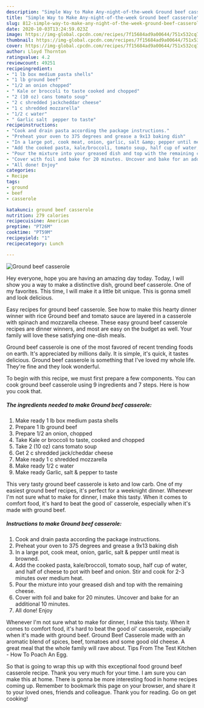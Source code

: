 ```yaml
---
description: "Simple Way to Make Any-night-of-the-week Ground beef casserole"
title: "Simple Way to Make Any-night-of-the-week Ground beef casserole"
slug: 812-simple-way-to-make-any-night-of-the-week-ground-beef-casserole
date: 2020-10-03T13:24:59.023Z
image: https://img-global.cpcdn.com/recipes/7f15684ad9a00644/751x532cq70/ground-beef-casserole-recipe-main-photo.jpg
thumbnail: https://img-global.cpcdn.com/recipes/7f15684ad9a00644/751x532cq70/ground-beef-casserole-recipe-main-photo.jpg
cover: https://img-global.cpcdn.com/recipes/7f15684ad9a00644/751x532cq70/ground-beef-casserole-recipe-main-photo.jpg
author: Lloyd Thornton
ratingvalue: 4.2
reviewcount: 49251
recipeingredient:
- "1 lb box medium pasta shells"
- "1 lb ground beef"
- "1/2 an onion chopped"
- " Kale or broccoli to taste cooked and chopped"
- "2 (10 oz) cans tomato soup"
- "2 c shredded jackcheddar cheese"
- "1 c shredded mozzarella"
- "1/2 c water"
- " Garlic salt  pepper to taste"
recipeinstructions:
- "Cook and drain pasta according the package instructions."
- "Preheat your oven to 375 degrees and grease a 9x13 baking dish"
- "In a large pot, cook meat, onion, garlic, salt &amp; pepper until meat is browned."
- "Add the cooked pasta, kale/broccoli, tomato soup, half cup of water, and half of cheese to pot with beef and onion. Stir and cook for 2-3 minutes over medium heat."
- "Pour the mixture into your greased dish and top with the remaining cheese."
- "Cover with foil and bake for 20 minutes. Uncover and bake for an additional 10 minutes."
- "All done! Enjoy"
categories:
- Recipe
tags:
- ground
- beef
- casserole

katakunci: ground beef casserole 
nutrition: 279 calories
recipecuisine: American
preptime: "PT26M"
cooktime: "PT59M"
recipeyield: "1"
recipecategory: Lunch

---
```



![Ground beef casserole](https://img-global.cpcdn.com/recipes/7f15684ad9a00644/751x532cq70/ground-beef-casserole-recipe-main-photo.jpg)

Hey everyone, hope you are having an amazing day today. Today, I will show you a way to make a distinctive dish, ground beef casserole. One of my favorites. This time, I will make it a little bit unique. This is gonna smell and look delicious.

Easy recipes for ground beef casserole. See how to make this hearty dinner winner with rice Ground beef and tomato sauce are layered in a casserole with spinach and mozzarella cheese. These easy ground beef casserole recipes are dinner winners, and most are easy on the budget as well. Your family will love these satisfying one-dish meals.

Ground beef casserole is one of the most favored of recent trending foods on earth. It's appreciated by millions daily. It is simple, it's quick, it tastes delicious. Ground beef casserole is something that I've loved my whole life. They're fine and they look wonderful.


To begin with this recipe, we must first prepare a few components. You can cook ground beef casserole using 9 ingredients and 7 steps. Here is how you cook that.

<!--inarticleads1-->

##### The ingredients needed to make Ground beef casserole:

1. Make ready 1 lb box medium pasta shells
1. Prepare 1 lb ground beef
1. Prepare 1/2 an onion, chopped
1. Take  Kale or broccoli to taste, cooked and chopped
1. Take 2 (10 oz) cans tomato soup
1. Get 2 c shredded jack/cheddar cheese
1. Make ready 1 c shredded mozzarella
1. Make ready 1/2 c water
1. Make ready  Garlic, salt &amp; pepper to taste


This very tasty ground beef casserole is keto and low carb. One of my easiest ground beef recipes, it&#39;s perfect for a weeknight dinner. Whenever I&#39;m not sure what to make for dinner, I make this tasty. When it comes to comfort food, it&#39;s hard to beat the good ol&#39; casserole, especially when it&#39;s made with ground beef. 

<!--inarticleads2-->

##### Instructions to make Ground beef casserole:

1. Cook and drain pasta according the package instructions.
1. Preheat your oven to 375 degrees and grease a 9x13 baking dish
1. In a large pot, cook meat, onion, garlic, salt &amp; pepper until meat is browned.
1. Add the cooked pasta, kale/broccoli, tomato soup, half cup of water, and half of cheese to pot with beef and onion. Stir and cook for 2-3 minutes over medium heat.
1. Pour the mixture into your greased dish and top with the remaining cheese.
1. Cover with foil and bake for 20 minutes. Uncover and bake for an additional 10 minutes.
1. All done! Enjoy


Whenever I&#39;m not sure what to make for dinner, I make this tasty. When it comes to comfort food, it&#39;s hard to beat the good ol&#39; casserole, especially when it&#39;s made with ground beef. Ground Beef Casserole made with an aromatic blend of spices, beef, tomatoes and some good old cheese. A great meal that the whole family will rave about. Tips From The Test Kitchen - How To Poach An Egg. 

So that is going to wrap this up with this exceptional food ground beef casserole recipe. Thank you very much for your time. I am sure you can make this at home. There is gonna be more interesting food in home recipes coming up. Remember to bookmark this page on your browser, and share it to your loved ones, friends and colleague. Thank you for reading. Go on get cooking!
